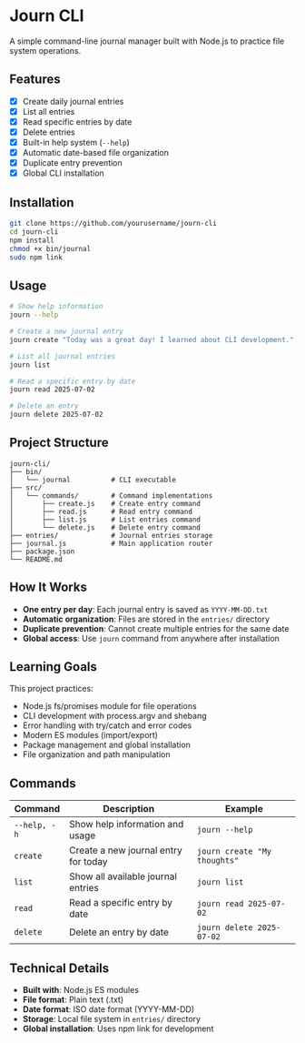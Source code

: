 # Journ CLI

A simple command-line journal manager built with Node.js to practice file system operations.

## Features

- [x] Create daily journal entries
- [x] List all entries
- [x] Read specific entries by date
- [x] Delete entries
- [x] Built-in help system (`--help`)
- [x] Automatic date-based file organization
- [x] Duplicate entry prevention
- [x] Global CLI installation

## Installation

```bash
git clone https://github.com/yourusername/journ-cli
cd journ-cli
npm install
chmod +x bin/journal
sudo npm link
```

## Usage

```bash
# Show help information
journ --help

# Create a new journal entry
journ create "Today was a great day! I learned about CLI development."

# List all journal entries
journ list

# Read a specific entry by date
journ read 2025-07-02

# Delete an entry
journ delete 2025-07-02
```

## Project Structure

```
journ-cli/
├── bin/
│   └── journal          # CLI executable
├── src/
│   └── commands/        # Command implementations
│       ├── create.js    # Create entry command
│       ├── read.js      # Read entry command
│       ├── list.js      # List entries command
│       └── delete.js    # Delete entry command
├── entries/             # Journal entries storage
├── journal.js           # Main application router
├── package.json
└── README.md
```

## How It Works

- **One entry per day**: Each journal entry is saved as `YYYY-MM-DD.txt`
- **Automatic organization**: Files are stored in the `entries/` directory
- **Duplicate prevention**: Cannot create multiple entries for the same date
- **Global access**: Use `journ` command from anywhere after installation

## Learning Goals

This project practices:

- Node.js fs/promises module for file operations
- CLI development with process.argv and shebang
- Error handling with try/catch and error codes
- Modern ES modules (import/export)
- Package management and global installation
- File organization and path manipulation

## Commands

| Command      | Description                          | Example                      |
| ------------ | ------------------------------------ | ---------------------------- |
| `--help, -h` | Show help information and usage      | `journ --help`               |
| `create`     | Create a new journal entry for today | `journ create "My thoughts"` |
| `list`       | Show all available journal entries   | `journ list`                 |
| `read`       | Read a specific entry by date        | `journ read 2025-07-02`      |
| `delete`     | Delete an entry by date              | `journ delete 2025-07-02`    |

## Technical Details

- **Built with**: Node.js ES modules
- **File format**: Plain text (.txt)
- **Date format**: ISO date format (YYYY-MM-DD)
- **Storage**: Local file system in `entries/` directory
- **Global installation**: Uses npm link for development
